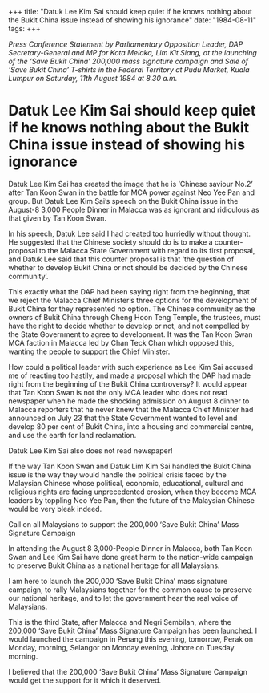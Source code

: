 +++ 
title: "Datuk Lee Kim Sai should keep quiet if he knows nothing about the Bukit China issue instead of showing his ignorance"
date: "1984-08-11"
tags:
+++

_Press Conference Statement by Parliamentary Opposition Leader, DAP Secretary-General and MP for Kota Melaka, Lim Kit Siang, at the launching of the ‘Save Bukit China’ 200,000 mass signature campaign and Sale of ‘Save Bukit China’ T-shirts in the Federal Territory at Pudu Market, Kuala Lumpur on Saturday, 11th August 1984 at 8.30 a.m._

# Datuk Lee Kim Sai should keep quiet if he knows nothing about the Bukit China issue instead of showing his ignorance

Datuk Lee Kim Sai has created the image that he is ‘Chinese saviour No.2’ after Tan Koon Swan in the battle for MCA power against Neo Yee Pan and group. But Datuk Lee Kim Sai’s speech on the Bukit China issue in the August-8 3,000 People Dinner in Malacca was as ignorant and ridiculous as that given by Tan Koon Swan.</u>

In his speech, Datuk Lee said I had created too hurriedly without thought. He suggested that the Chinese society should do is to make a counter-proposal to the Malacca State Government with regard to its first proposal, and Datuk Lee said that this counter proposal is that ‘the question of whether to develop Bukit China or not should be decided by the Chinese community’.

This exactly what the DAP had been saying right from the beginning, that we reject the Malacca Chief Minister’s three options for the development of Bukit China for they represented no option. The Chinese community as the owners of Bukit China through Cheng Hoon Teng Temple, the trustees, must have the right to decide whether to develop or not, and not compelled by the State Government to agree to development. It was the Tan Koon Swan MCA faction in Malacca led by Chan Teck Chan which opposed this, wanting the people to support the Chief Minister.

How could a political leader with such experience as Lee Kim Sai accused me of reacting too hastily, and made a proposal which the DAP had made right from the beginning of the Bukit China controversy? It would appear that Tan Koon Swan is not the only MCA leader who does not read newspaper when he made the shocking admission on August 8 dinner to Malacca reporters that he never knew that the Malacca Chief Minister had announced on July 23 that the State Government wanted to level and develop 80 per cent of Bukit China, into a housing and commercial centre, and use the earth for land reclamation.

Datuk Lee Kim Sai also does not read newspaper!

If the way Tan Koon Swan and Datuk Lim Kim Sai handled the Bukit China issue is the way they would handle the political crisis faced by the Malaysian Chinese whose political, economic, educational, cultural and religious rights are facing unprecedented erosion, when they become MCA leaders by toppling Neo Yee Pan, then the future of the Malaysian Chinese would be very bleak indeed.

Call on all Malaysians to support the 200,000 ‘Save Bukit China’ Mass Signature Campaign

In attending the August 8 3,000-People Dinner in Malacca, both Tan Koon Swan and Lee Kim Sai have done great harm to the nation-wide campaign to preserve Bukit China as a national heritage for all Malaysians.

I am here to launch the 200,000 ‘Save Bukit China’ mass signature campaign, to rally Malaysians together for the common cause to preserve our national heritage, and to let the government hear the real voice of Malaysians.

This is the third State, after Malacca and Negri Sembilan, where the 200,000 ‘Save Bukit China’ Mass Signature Campaign has been launched. I would launched the campaign in Penang this evening, tomorrow, Perak on Monday, morning, Selangor on Monday evening, Johore on Tuesday morning.

I believed that the 200,000 ‘Save Bukit China’ Mass Signature Campaign would get the support for it which it deserved.
 

